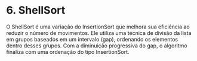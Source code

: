 # 6. ShellSort

O ShellSort é uma variação do InsertionSort que melhora sua eficiência ao reduzir o número de movimentos. Ele utiliza uma técnica de divisão da lista em grupos baseados em um intervalo (gap), ordenando os elementos dentro desses grupos. Com a diminuição progressiva do gap, o algoritmo finaliza com uma ordenação do tipo InsertionSort.